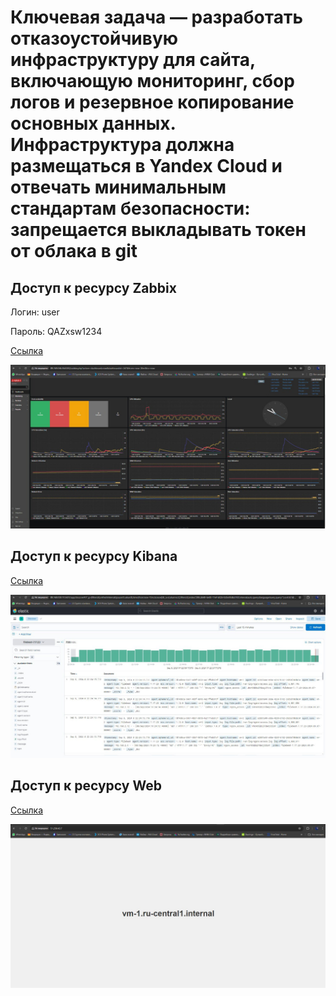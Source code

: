 # Ключевая задача — разработать отказоустойчивую инфраструктуру для сайта, включающую мониторинг, сбор логов и резервное копирование основных данных. Инфраструктура должна размещаться в Yandex Cloud и отвечать минимальным стандартам безопасности: запрещается выкладывать токен от облака в git

## Доступ к ресурсу Zabbix

Логин: user

Пароль: QAZxsw1234

[Ссылка](http://89.169.146.16:8080/zabbix.php?action=dashboard.view&dashboardid=347&from=now-30m&to=now)

![1](https://github.com/StasAlginin/diplom_netology/blob/main/images/zabbix.jpeg)

## Доступ к ресурсу Kibana

[Ссылка](http://89.169.139.11:5601/goto/81451570-6e1d-11ef-b026-0d5e95dbd1fd)

![2](https://github.com/StasAlginin/diplom_netology/blob/main/images/kibana.jpeg)

## Доступ к ресурсу Web

[Ссылка](http://51.250.43.7/)

![2](https://github.com/StasAlginin/diplom_netology/blob/main/images/web.jpeg)

## 
